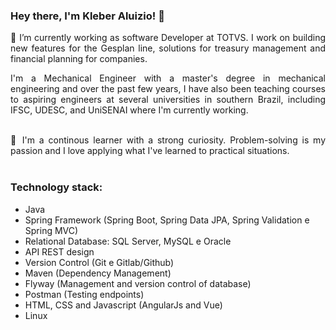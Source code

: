### Hey there, I'm Kleber Aluizio! 👋
<div style="text-align: justify">
🔭 I’m currently working as software Developer at TOTVS. I work on building new features for the Gesplan line, solutions for treasury management and financial planning for companies. 
 
I'm a Mechanical Engineer with a master's degree in mechanical engineering and over the past few years, I have also been teaching courses to aspiring engineers at several universities in southern Brazil, including IFSC, UDESC, and UniSENAI where I'm currently working.
</div>

<div style="text-align: justify">
  <br />
🌱 I'm a continous learner with a strong curiosity. Problem-solving is my passion and I love applying what I've learned to practical situations. 
</div>
<br/>

### Technology stack:
  - Java
  - Spring Framework (Spring Boot, Spring Data JPA, Spring Validation e Spring MVC)
  - Relational Database: SQL Server, MySQL e Oracle
  - API REST design
  - Version Control (Git e Gitlab/Github)
  - Maven (Dependency Management)
  - Flyway (Management and version control of database)
  - Postman (Testing endpoints)
  - HTML, CSS and Javascript (AngularJs and Vue)
  - Linux

<!--

In addition, I have been teaching courses to aspiring engineers at several universities in southern Brazil, including IFSC, UDESC, and UniSENAI.

**kleberaluizio/kleberaluizio** is a ✨ _special_ ✨ repository because its `README.md` (this file) appears on your GitHub profile.

Here are some ideas to get you started:

- 🔭 I’m currently working on ...
- 🌱 I’m currently learning ...
- 👯 I’m looking to collaborate on ...
- 🤔 I’m looking for help with ...
- 💬 Ask me about ...
- 📫 How to reach me: ...
- 😄 Pronouns: ...
- ⚡ Fun fact: ...
-->
